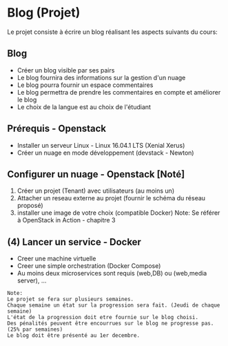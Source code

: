 # Blog (Projet)

Le projet consiste à écrire un blog réalisant les aspects suivants du cours:

## Blog
* Créer un blog visible par ses pairs
* Le blog fournira des informations sur la gestion d'un nuage
* Le blog pourra fournir un espace commentaires 
* Le blog permettra de prendre les commentaires en compte et améliorer le blog
* Le choix de la langue est au choix de l'étudiant

## Prérequis - Openstack 
* Installer un serveur Linux - Linux 16.04.1 LTS (Xenial Xerus) 
* Créer un nuage en mode développement (devstack - Newton)

## Configurer un nuage - Openstack [Noté] 
1) Créer un projet (Tenant) avec utilisateurs (au moins un)
2) Attacher un reseau externe au projet (fournir le schéma du réseau proposé)
3) installer une image de votre choix (compatible Docker)
Note: Se référer à OpenStack in Action - chapitre 3

## (4) Lancer un service - Docker
* Creer une machine virtuelle 
* Creer une simple orchestration (Docker Compose)
* Au moins deux microservices sont requis (web,DB) ou (web,media server), ...

```
Note: 
Le projet se fera sur plusieurs semaines. 
Chaque semaine un état sur la progression sera fait. (Jeudi de chaque semaine)
L'état de la progression doit etre fournie sur le blog choisi.
Des pénalités peuvent être encourrues sur le blog ne progresse pas. (25% par semaines)
Le blog doit être présenté au 1er decembre.
```
